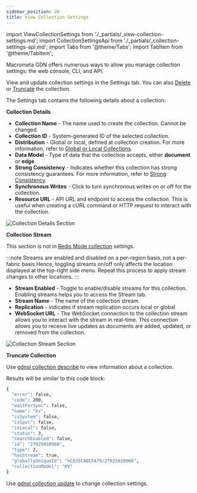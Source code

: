 ```yaml
---
sidebar_position: 20
title: View Collection Settings
---
```


import ViewCollectionSettings from './_partials/_view-collection-settings.md';
import CollectionSettingsApi from './_partials/_collection-settings-api.md';
import Tabs from '@theme/Tabs';
import TabItem from '@theme/TabItem';

Macrometa GDN offers numerous ways to allow you manage collection settings: the web console, CLI, and API. 

<Tabs groupId="operating-systems">
<TabItem value="ui" label="Web Console">

View and update collection settings in the Settings tab. You can also [Delete](work-collections.md#delete-a-collection) or [Truncate](work-collections.md#truncate-a-collection) the collection.

<ViewCollectionSettings />

The Settings tab contains the following details about a collection:

**Collection Details**

- **Collection Name** - The name used to create the collection. Cannot be changed.
- **Collection ID** - System-generated ID of the selected collection.
- **Distribution** - Global or local, defined at collection creation. For more information, refer to [Global or Local Collections](./index.md#global-or-local-collections).
- **Data Model** - Type of data that the collection accepts, either **document** or **edge**.
- **Strong Consistency** - Indicates whether this collection has strong consistency guarantees. For more information, refer to [Strong Consistency](strong-consistency.md).
- **Synchronous Writes** - Click to turn synchronous writes on or off for the collection.
- **Resource URL** - API URL and endpoint to access the collection. This is useful when creating a cURL command or HTTP request to interact with the collection.

![Collection Details Section](/img/collections/collection-details.png)

**Collection Stream**

This section is not in [Redis Mode collection](./redis-mode/) settings.

:::note
Streams are enabled and disabled on a per-region basis, not a per-fabric basis.Hence, toggling streams on/off only affects the location displayed at the top-right side menu. Repeat this process to apply stream changes to other locations.
:::

- **Stream Enabled** - Toggle to enable/disable streams for this collection. Enabling streams helps you to access the Stream tab.
- **Stream Name** - The name of the collection stream.
- **Replication** - indicates if stream replication occurs local or global
- **WebSocket URL** - The WebSocket connection to the collection stream allows you to interact with the stream in real-time. This connection allows you to receive live updates as documents are added, updated, or removed from the collection.

![Collection Stream Section](/img/collections/collection-stream.png)

**Truncate Collection**

</TabItem>
<TabItem value="cli" label="CLI">

Use [gdnsl collection describe](../cli/collections-cli#gdnsl-collection-describe) to view information about a collection.

Results will be similar to this code block:

```bash
{
  "error": false,
  "code": 200,
  "waitForSync": false,
  "name": "kv",
  "isSystem": false,
  "isSpot": false,
  "isLocal": false,
  "status": 3,
  "searchEnabled": false,
  "id": "27025010960",
  "type": 2,
  "hasStream": true,
  "globallyUniqueId": "hC835CABCFA79/27025010960",
  "collectionModel": "KV"
}
```

Use [gdnsl collection update](../cli/collections-cli#gdnsl-collection-update) to change collection settings.

</TabItem>
<TabItem value="api" label="API">

<CollectionSettingsApi />

</TabItem>
</Tabs>
